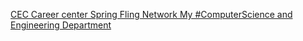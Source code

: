 [CEC Career center Spring Fling Network   My #ComputerScience and Engineering Department](https://qi.tc/qi/112268)
